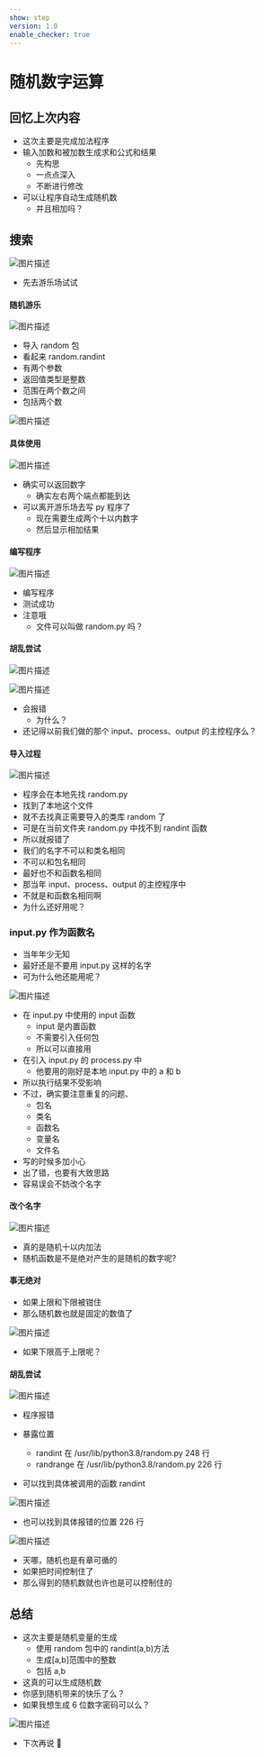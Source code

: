```yaml
---
show: step
version: 1.0
enable_checker: true
---
```


# 随机数字运算

## 回忆上次内容

- 这次主要是完成加法程序
- 输入加数和被加数生成求和公式和结果
  - 先构思
  - 一点点深入
  - 不断进行修改
- 可以让程序自动生成随机数
  - 并且相加吗？

## 搜索

![图片描述](https://doc.shiyanlou.com/courses/uid1190679-20210818-1629255262460)

- 先去游乐场试试

#### 随机游乐

![图片描述](https://doc.shiyanlou.com/courses/uid1190679-20210818-1629255443447)

- 导入 random 包
- 看起来 random.randint
- 有两个参数
- 返回值类型是整数
- 范围在两个数之间
- 包括两个数

![图片描述](https://doc.shiyanlou.com/courses/uid1190679-20210818-1629255483601)

#### 具体使用

![图片描述](https://doc.shiyanlou.com/courses/uid1190679-20210818-1629255612885)

- 确实可以返回数字
  - 确实左右两个端点都能到达
- 可以离开游乐场去写 py 程序了
  - 现在需要生成两个十以内数字
  - 然后显示相加结果

#### 编写程序

![图片描述](https://doc.shiyanlou.com/courses/uid1190679-20210818-1629255866380)

- 编写程序
- 测试成功
- 注意哦
  - 文件可以叫做 random.py 吗？

#### 胡乱尝试

![图片描述](https://doc.shiyanlou.com/courses/uid1190679-20211105-1636078105613)

![图片描述](https://doc.shiyanlou.com/courses/uid1190679-20211105-1636078181236)

- 会报错
  - 为什么？
- 还记得以前我们做的那个 input、process、output 的主控程序么？

#### 导入过程

![图片描述](https://doc.shiyanlou.com/courses/uid1190679-20211105-1636078312943)

- 程序会在本地先找 random.py
- 找到了本地这个文件
- 就不去找真正需要导入的类库 random 了
- 可是在当前文件夹 random.py 中找不到 randint 函数
- 所以就报错了
- 我们的名字不可以和类名相同
- 不可以和包名相同
- 最好也不和函数名相同
- 那当年 input、process、output 的主控程序中
- 不就是和函数名相同啊
- 为什么还好用呢？

### input.py 作为函数名

- 当年年少无知
- 最好还是不要用 input.py 这样的名字
- 可为什么他还能用呢？

![图片描述](https://doc.shiyanlou.com/courses/uid1190679-20210816-1629055177742)

- 在 input.py 中使用的 input 函数
  - input 是内置函数
  - 不需要引入任何包
  - 所以可以直接用
- 在引入 input.py 的 process.py 中
  - 他要用的刚好是本地 input.py 中的 a 和 b
- 所以执行结果不受影响
- 不过，确实要注意重复的问题、
  - 包名
  - 类名
  - 函数名
  - 变量名
  - 文件名
- 写的时候多加小心
- 出了错，也要有大致思路
- 容易误会不妨改个名字

#### 改个名字

![图片描述](https://doc.shiyanlou.com/courses/uid1190679-20210818-1629255891300)

- 真的是随机十以内加法
- 随机函数是不是绝对产生的是随机的数字呢?

#### 事无绝对

- 如果上限和下限被钳住
- 那么随机数也就是固定的数值了

![图片描述](https://doc.shiyanlou.com/courses/uid1190679-20210820-1629425492093)

- 如果下限高于上限呢？

#### 胡乱尝试

![图片描述](https://doc.shiyanlou.com/courses/uid1190679-20210820-1629425590340)

- 程序报错
- 暴露位置

  - randint 在 /usr/lib/python3.8/random.py 248 行
  - randrange 在 /usr/lib/python3.8/random.py 226 行

- 可以找到具体被调用的函数 randint

![图片描述](https://doc.shiyanlou.com/courses/uid1190679-20210820-1629425775893)

- 也可以找到具体报错的位置 226 行

![图片描述](https://doc.shiyanlou.com/courses/uid1190679-20210820-1629425785844)

- 天哪，随机也是有章可循的
- 如果把时间控制住了
- 那么得到的随机数就也许也是可以控制住的

## 总结

- 这次主要是随机变量的生成
  - 使用 random 包中的 randint(a,b)方法
  - 生成[a,b]范围中的整数
  - 包括 a,b
- 这真的可以生成随机数
- 你感到随机带来的快乐了么？
- 如果我想生成 6 位数字密码可以么？

![图片描述](https://doc.shiyanlou.com/courses/uid1190679-20210818-1629257752891)

- 下次再说 👋

